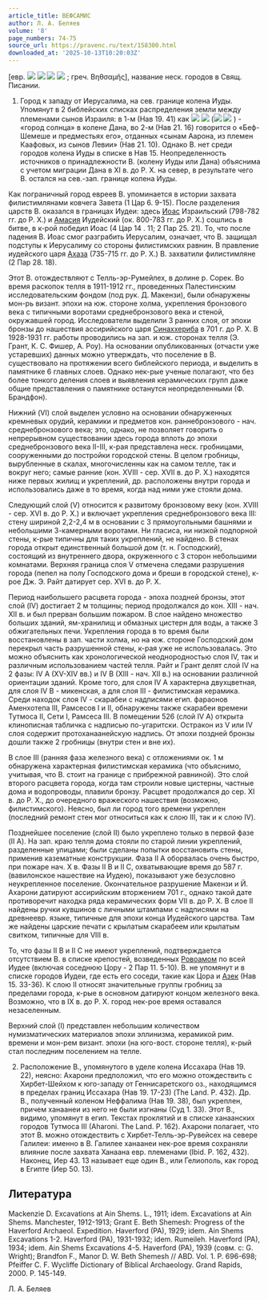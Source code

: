 ```yaml
---
article_title: ВЕФСАМИС
author: Л. А. Беляев
volume: '8'
page_numbers: 74-75
source_url: https://pravenc.ru/text/158300.html
downloaded_at: '2025-10-13T10:20:03Z'
---
```


[евр. ![](<https://pravenc.ru/char/2712331/vmv /image.png>) ![](<https://pravenc.ru/char/2712331/ tyb /image.png>) ![](<https://pravenc.ru/char/26062/beyt /image.png>) ![](<https://pravenc.ru/char/26062/ ZemeZ/image.png>) ; греч. Βηθσαμῆς], название неск. городов в Свящ. Писании.

1. Город к западу от Иерусалима, на сев. границе колена Иуды. Упомянут в 2 библейских списках распределения земли между племенами сынов Израиля: в 1-м (Нав 19. 41) как ![](<https://pravenc.ru/char/26062/x7eir /image.png>) ![](<https://pravenc.ru/char/26062/ ZemeZ /image.png>) (![](<https://pravenc.ru/char/2712331/vmv /image.png>) ![](<https://pravenc.ru/char/2712331/ ryx5b/image.png>) ) - «город солнца» в колене Дана, во 2-м (Нав 21. 16) говорится о «Беф-Шемеше и предместьях его», отданных «сынам Аарона, из племен Каафовых, из сынов Левии» (Нав 21. 10). Однако В. нет среди городов колена Иуды в списке в Нав 15. Неопределенность источников о принадлежности В. (колену Иуды или Дана) объяснима с учетом миграции Дана в XI в. до Р. Х. на север, в результате чего В. остался на сев.-зап. границе колена Иуды.

Как пограничный город евреев В. упоминается в истории захвата филистимлянами ковчега Завета (1 Цар 6. 9-15). После разделения царств B. оказался в границах Иудеи: здесь [Иоас](https://pravenc.ru/text/Иоас.html) Израильский (798-782 гг. до Р. Х.) и [Амасия](https://pravenc.ru/text/Амасия.html) Иудейский (ок. 800-783 гг. до Р. Х.) сошлись в битве, в к-рой победил Иоас (4 Цар 14 . 11; 2 Пар 25. 21). То, что после падения В. Иоас смог разграбить Иерусалим, означает, что B. защищал подступы к Иерусалиму со стороны филистимских равнин. В правление иудейского царя [Ахаза](https://pravenc.ru/text/Ахаз.html) (735-715 гг. до Р. Х.) В. захватили филистимляне (2 Пар 28. 18).

Этот В. отождествляют с Телль-эр-Румейлех, в долине р. Сорек. Во время раскопок телля в 1911-1912 гг., проведенных Палестинским исследовательским фондом (под рук. Д. Макензи), были обнаружены мон-рь визант. эпохи на юж. стороне холма, укрепления бронзового века с типичными воротами среднебронзового века и стеной, окружавшей город. Исследователи выделили 3 ранних слоя, от эпохи бронзы до нашествия ассирийского царя [Синаххериба](https://pravenc.ru/text/Синаххериба.html) в 701 г. до Р. Х. В 1928-1931 гг. работы проводились на зап. и юж. сторонах телля (Э. Грант, К. С. Фишер, А. Роу). На основании опубликованных (отчасти уже устаревших) данных можно утверждать, что поселение в В. существовало на протяжении всего библейского периода, и выделить в памятнике 6 главных слоев. Однако нек-рые ученые полагают, что без более тонкого деления слоев и выявления керамических групп даже общие представления о памятнике останутся неопределенными (Ф. Брандфон).

Нижний (VI) слой выделен условно на основании обнаруженных кремневых орудий, керамики и предметов кон. раннебронзового - нач. среднебронзового века; это, однако, не позволяет говорить о непрерывном существовании здесь города вплоть до эпохи среднебронзового века II-III, к-рая представлена неск. гробницами, сооруженными до постройки городской стены. В целом гробницы, вырубленные в скалах, многочисленны как на самом телле, так и вокруг него; самые ранние (кон. XVIII - сер. XVII в. до Р. Х.) находятся ниже первых жилищ и укреплений, др. расположены внутри города и использовались даже в то время, когда над ними уже стояли дома.

Следующий слой (V) относится к развитому бронзовому веку (кон. XVIII - сер. XVI в. до Р. Х.) и включает укрепления среднебронзового века III: стену шириной 2,2-2,4 м в основании с 3 прямоугольными башнями и небольшими 3-камерными воротами. Ни гласиса, ни низкой подпорной стены, к-рые типичны для таких укреплений, не найдено. В стенах города открыт единственный большой дом (т. н. Господский), состоящий из внутреннего двора, окруженного с 3 сторон небольшими комнатами. Верхняя граница слоя V отмечена следами разрушения города (пепел на полу Господского дома и бреши в городской стене), к-рое Дж. Э. Райт датирует сер. XVI в. до Р. Х.

Период наибольшего расцвета города - эпоха поздней бронзы, этот слой (IV) достигает 2 м толщины; период продолжался до кон. XIII - нач. XII в. и был прерван большим пожаром. В слое найдено множество больших зданий, ям-хранилищ и обмазных цистерн для воды, а также 3 обжигательных печи. Укрепления города в то время были восстановлены в зап. части холма, но на юж. стороне Господский дом перекрыл часть разрушенной стены, к-рая уже не использовалась. Это можно объяснить как хронологической неоднородностью слоя IV, так и различным использованием частей телля. Райт и Грант делят слой IV на 2 фазы: IV A (XV-XIV вв.) и IV B (XIII - нач. XII в.) на основании различной ориентации зданий. Кроме того, для слоя IV A характерна двухцветная, для слоя IV B - микенская, а для слоя III - филистимская керамика. Среди находок слоя IV - скарабеи с надписями егип. фараонов Аменхотепа III, Рамсесов I и II, обнаружены также скарабеи времени Тутмоса II, Сети I, Рамсеса III. В помещении 526 (слой IV A) открыта клинописная табличка с надписью по-угаритски. Остракон из V или IV слоя содержит протоханаанейскую надпись. От эпохи поздней бронзы дошли также 2 гробницы (внутри стен и вне их).

В слое III (ранняя фаза железного века) с отложениями ок. 1 м обнаружена характерная филистимская керамика (что объяснимо, учитывая, что В. стоит на границе с прибрежной равниной). Это слой второго расцвета города, когда там строили новые цистерны, частные дома и водопроводы, плавили бронзу. Расцвет продолжался до сер. XI в. до Р. Х., до очередного вражеского нашествия (возможно, филистимского). Неясно, был ли город того времени укреплен (последний ремонт стен мог относиться как к слою III, так и к слою IV).

Позднейшее поселение (слой II) было укреплено только в первой фазе (II A). На зап. краю телля дома стояли по старой линии укреплений, разделенные улицами; были сделаны попытки восстановить стены, применив казематные конструкции. Фаза II A оборвалась очень быстро, при пожаре нач. Х в. Фазы II B и II C, охватывающие время до 587 г. (вавилонское нашествие на Иудею), показывают уже безусловно неукрепленное поселение. Окончательное разрушение Макензи и Й. Ахарони датируют ассирийским вторжением 701 г., однако такой дате противоречит находка ряда керамических форм VII в. до Р. Х. В слое II найдены ручки кувшинов с личными штампами с надписями на древнеевр. языке, типичные для эпохи конца Иудейского царства. Там же найдены царские печати с крылатым скарабеем или крылатым свитком, типичные для VIII в.

То, что фазы II B и II C не имеют укреплений, подтверждается отсутствием В. в списке крепостей, возведенных [Ровоамом](https://pravenc.ru/text/Ровоам.html) по всей Иудее (включая соседнюю Цору - 2 Пар 11. 5-10). B. не упомянут и в списке городов Иудеи, где есть его соседи, такие как Цора и [Азек](https://pravenc.ru/text/Азек.html) (Нав 15. 33-36). К слою II относят значительные группы гробниц за пределами города, к-рые в основном датируют концом железного века. Возможно, что в IX в. до Р. Х. город нек-рое время оставался незаселенным.

Верхний слой (I) представлен небольшим количеством нумизматических материалов эпохи эллинизма, керамикой рим. времени и мон-рем визант. эпохи (на юго-вост. стороне телля), к-рый стал последним поселением на телле.

2. Расположение В., упомянутого в уделе колена Иссахара (Нав 19. 22), неясно: Ахарони предположил, что его можно отождествить с Хирбет-Шейхом к юго-западу от Геннисаретского оз., находящимся в пределах границ Иссахара (Нав 19. 17-23) (The Land. P. 432). Др. В., полученный коленом Неффалима (Нав 19. 38), был укреплен, причем ханаанеи из него не были изгнаны (Суд 1. 33). Этот В., видимо, упомянут в егип. Текстах проклятий и в списке ханаанских городов Тутмоса III (Aharoni. The Land. Р. 162). Ахарони полагает, что этот В. можно отождествить с Хирбет-Телль-эр-Рувейсех на севере Галилеи: именно в В. Галилее ханаанеи нек-рое время сохраняли влияние после захвата Ханаана евр. племенами (Ibid. P. 162, 432). Наконец, Иер 43. 13 называет еще один В., или Гелиополь, как город в Египте (Иер 50. 13).

## Литература

Mackenzie D. Excavations at Ain Shems. L., 1911; idem. Excavations at Ain Shems. Manchester, 1912-1913; Grant E. Beth Shemesh: Progress of the Haverford Archaeol. Expedition. Haverford (PA), 1929; idem. Ain Shems Excavations 1-2. Haverford (PA), 1931-1932; idem. Rumeileh. Haverford (PA), 1934; idem. Ain Shems Excavations 4-5. Haverford (PA), 1939 (совм. с: G. Wright); Brandfon F., Manor D. W. Beth Shemesh // ABD. Vol. 1. P. 696-698; Pfeiffer C. F. Wycliffe Dictionary of Biblical Archaeology. Grand Rapids, 2000. Р. 145-149.

Л. А. Беляев
